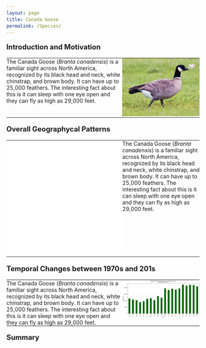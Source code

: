 ```yaml
---
layout: page
title: Canada Goose
permalink: /Species/
---
```

<p style="font-size: 1.3em; margin-top: 1em;"><strong>Introduction and Motivation</strong></p>

<table style="border: none; border-collapse: collapse; width: 100%;">
  <tr style="border: none;">
    <td width="60%" valign="top" style="border: none; padding: 0;">
      The Canada Goose (<em>Branta canadensis</em>) is a familiar sight across North America, recognized by its black head and neck, white chinstrap, and brown body. It can have up to 25,000 feathers. The interesting fact about this is it can sleep with one eye open and they can fly as high as 29,000 feet.
    </td>
    <td width="40%" valign="top" style="border: none; padding: 0;">
      <img src="/assets/canada_goose.jpg" alt="Canada Goose" style="width: 100%; border: none;">
    </td>
  </tr>
</table>

<p style="font-size: 1.3em; margin-top: 1em;"><strong>Overall Geographycal Patterns</strong></p>

<table style="border: none; border-collapse: collapse; width: 100%;">
  <tr style="border: none;">
    <td width="60%" valign="top" style="border: none; padding: 0;">
      <iframe src="/assets/wood_duck_banding_map.html" width="100%" height="300" frameborder="0"></iframe>
    </td>
    <td width="40%" valign="top" style="border: none; padding: 0;">
      The Canada Goose (<em>Branta canadensis</em>) is a familiar sight across North America, recognized by its black head and neck, white chinstrap, and brown body. It can have up to 25,000 feathers. The interesting fact about this is it can sleep with one eye open and they can fly as high as 29,000 feet.
    </td>
  </tr>
</table>

<p style="font-size: 1.3em; margin-top: 1em;"><strong>Temporal Changes between 1970s and 201s</strong></p>

<table style="border: none; border-collapse: collapse; width: 100%;">
  <tr style="border: none;">
    <td width="60%" valign="top" style="border: none; padding: 0;">
      The Canada Goose (<em>Branta canadensis</em>) is a familiar sight across North America, recognized by its black head and neck, white chinstrap, and brown body. It can have up to 25,000 feathers. The interesting fact about this is it can sleep with one eye open and they can fly as high as 29,000 feet.
    </td>
    <td width="40%" valign="top" style="border: none; padding: 0;">
      <img src="/assets/Wood Duck.png" alt="Canada Goose" style="width: 100%; border: none;">
    </td>
  </tr>
</table>
<p style="font-size: 1.3em; margin-top: 1em;"><strong>Summary</strong></p>

